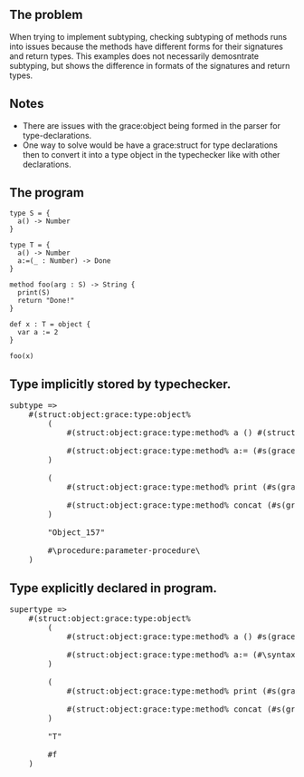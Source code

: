 ## The problem

When trying to implement subtyping, checking subtyping of methods runs into issues because the methods have different forms for their signatures and return types. This examples does not necessarily demosntrate subtyping, but shows the difference in formats of the signatures and return types.

## Notes

- There are issues with the grace:object being formed in the parser for type-declarations.
- One way to solve would be have a grace:struct for type declarations then to convert it into a type object in the typechecker like with other declarations.

## The program

    type S = {
      a() -> Number
    }

    type T = {
      a() -> Number
      a:=(_ : Number) -> Done
    }

    method foo(arg : S) -> String {
      print(S)
      return "Done!"
    }

    def x : T = object {
      var a := 2
    }

    foo(x)
    

## Type implicitly stored by typechecker.

<pre>
subtype =>
    #(struct:object:grace:type:object%
        (
            #(struct:object:grace:type:method% a () #(struct:object:grace:type:dynamic*% () (#(struct:object:grace:type:method% print (#s(grace:identifier "other" #s(grace:identifier "Top" #f))) #s(grace:identifier "Done" #f)) #(struct:object:grace:type:method% concat (#s(grace:identifier "other" #s(grace:identifier "Top" #f))) #s(grace:identifier "String" #f)))))

            #(struct:object:grace:type:method% a:= (#s(grace:identifier "_" #(struct:object:grace:type:dynamic*% () (#(struct:object:grace:type:method% print (#s(grace:identifier "other" #s(grace:identifier "Top" #f))) #s(grace:identifier "Done" #f)) #(struct:object:grace:type:method% concat (#s(grace:identifier "other" #s(grace:identifier "Top" #f))) #s(grace:identifier "String" #f)))))) #(struct:object:grace:type:done% () (#(struct:object:grace:type:method% print (#s(grace:identifier "other" #s(grace:identifier "Top" #f))) #s(grace:identifier "Done" #f)) #(struct:object:grace:type:method% concat (#s(grace:identifier "other" #s(grace:identifier "Top" #f))) #s(grace:identifier "String" #f)))))
        )

        (
            #(struct:object:grace:type:method% print (#s(grace:identifier "other" #s(grace:identifier "Top" #f))) #s(grace:identifier "Done" #f))

            #(struct:object:grace:type:method% concat (#s(grace:identifier "other" #s(grace:identifier "Top" #f))) #s(grace:identifier "String" #f))
        )

        "Object_157"

        #\procedure:parameter-procedure\
    )
</pre>


## Type explicitly declared in program.

<pre>
supertype =>
    #(struct:object:grace:type:object%
        (
            #(struct:object:grace:type:method% a () #s(grace:identifier "Number" #f))

            #(struct:object:grace:type:method% a:= (#\syntax::65 #s(grace:identifier "_" #s(gr...\) #s(grace:identifier "Done" #f))))
        )

        (
            #(struct:object:grace:type:method% print (#s(grace:identifier "other" #s(grace:identifier "Top" #f))) #s(grace:identifier "Done" #f))

            #(struct:object:grace:type:method% concat (#s(grace:identifier "other" #s(grace:identifier "Top" #f))) #s(grace:identifier "String" #f))
        )

        "T"

        #f
    )
</pre>
